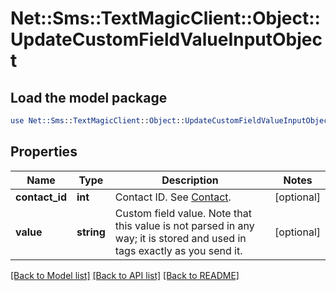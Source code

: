 # Net::Sms::TextMagicClient::Object::UpdateCustomFieldValueInputObject

## Load the model package
```perl
use Net::Sms::TextMagicClient::Object::UpdateCustomFieldValueInputObject;
```

## Properties
Name | Type | Description | Notes
------------ | ------------- | ------------- | -------------
**contact_id** | **int** | Contact ID. See [Contact](http://docs.textmagictesting.com/#tag/Contacts).  | [optional] 
**value** | **string** | Custom field value. Note that this value is not parsed in any way; it is stored and used in tags exactly as you send it. | [optional] 

[[Back to Model list]](../README.md#documentation-for-models) [[Back to API list]](../README.md#documentation-for-api-endpoints) [[Back to README]](../README.md)


